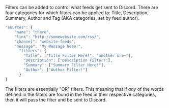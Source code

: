 Filters can be added to control what feeds get sent to Discord. There are four categories for which filters can be applied to: Title, Description, Summary, Author and Tag (AKA categories, set by feed author). 

```javascript
"sources": {
	"name": "there",
	"link": "http://somewebsite.com/rss/",
	"channel": "website-feeds",
    "message": "My Message here!",
      "filters": {
        "Title": ["Title Filter Here!", "another one~"],
        "Description": ["Description Filter!"],
        "Summary": ["Summary Filter Here!"],
        "Author": ["Author Filter!"]
      }
}
```

The filters are essentially "OR" filters. This meaning that if *any* of the words defined in the filters are found in the feed in their respective categories, then it will pass the filter and be sent to Discord.
